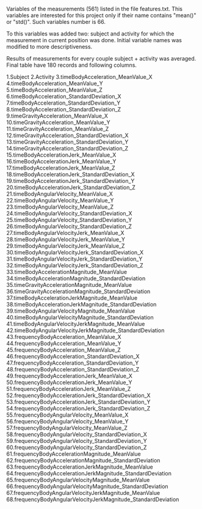 Variables of the measurements (561) listed in the file features.txt. This variables are interested for this project only if their name contains "mean()" or "std()". Such variables number is 66.

To this variables was added two: subject and activity for which the measurement in current position was done.
Initial variable names was modified to more descriptiveness.

Results of measurements for every couple subject + activity was averaged.
Final table have 180 records and following columns.

1.Subject
2.Activity
3.timeBodyAcceleration_MeanValue_X
4.timeBodyAcceleration_MeanValue_Y
5.timeBodyAcceleration_MeanValue_Z
6.timeBodyAcceleration_StandardDeviation_X
7.timeBodyAcceleration_StandardDeviation_Y
8.timeBodyAcceleration_StandardDeviation_Z
9.timeGravityAcceleration_MeanValue_X
10.timeGravityAcceleration_MeanValue_Y
11.timeGravityAcceleration_MeanValue_Z
12.timeGravityAcceleration_StandardDeviation_X
13.timeGravityAcceleration_StandardDeviation_Y
14.timeGravityAcceleration_StandardDeviation_Z
15.timeBodyAccelerationJerk_MeanValue_X
16.timeBodyAccelerationJerk_MeanValue_Y
17.timeBodyAccelerationJerk_MeanValue_Z
18.timeBodyAccelerationJerk_StandardDeviation_X
19.timeBodyAccelerationJerk_StandardDeviation_Y
20.timeBodyAccelerationJerk_StandardDeviation_Z
21.timeBodyAngularVelocity_MeanValue_X
22.timeBodyAngularVelocity_MeanValue_Y
23.timeBodyAngularVelocity_MeanValue_Z
24.timeBodyAngularVelocity_StandardDeviation_X
25.timeBodyAngularVelocity_StandardDeviation_Y
26.timeBodyAngularVelocity_StandardDeviation_Z
27.timeBodyAngularVelocityJerk_MeanValue_X
28.timeBodyAngularVelocityJerk_MeanValue_Y
29.timeBodyAngularVelocityJerk_MeanValue_Z
30.timeBodyAngularVelocityJerk_StandardDeviation_X
31.timeBodyAngularVelocityJerk_StandardDeviation_Y
32.timeBodyAngularVelocityJerk_StandardDeviation_Z
33.timeBodyAccelerationMagnitude_MeanValue
34.timeBodyAccelerationMagnitude_StandardDeviation
35.timeGravityAccelerationMagnitude_MeanValue
36.timeGravityAccelerationMagnitude_StandardDeviation
37.timeBodyAccelerationJerkMagnitude_MeanValue
38.timeBodyAccelerationJerkMagnitude_StandardDeviation
39.timeBodyAngularVelocityMagnitude_MeanValue
40.timeBodyAngularVelocityMagnitude_StandardDeviation
41.timeBodyAngularVelocityJerkMagnitude_MeanValue
42.timeBodyAngularVelocityJerkMagnitude_StandardDeviation
43.frequencyBodyAcceleration_MeanValue_X
44.frequencyBodyAcceleration_MeanValue_Y
45.frequencyBodyAcceleration_MeanValue_Z
46.frequencyBodyAcceleration_StandardDeviation_X
47.frequencyBodyAcceleration_StandardDeviation_Y
48.frequencyBodyAcceleration_StandardDeviation_Z
49.frequencyBodyAccelerationJerk_MeanValue_X
50.frequencyBodyAccelerationJerk_MeanValue_Y
51.frequencyBodyAccelerationJerk_MeanValue_Z
52.frequencyBodyAccelerationJerk_StandardDeviation_X
53.frequencyBodyAccelerationJerk_StandardDeviation_Y
54.frequencyBodyAccelerationJerk_StandardDeviation_Z
55.frequencyBodyAngularVelocity_MeanValue_X
56.frequencyBodyAngularVelocity_MeanValue_Y
57.frequencyBodyAngularVelocity_MeanValue_Z
58.frequencyBodyAngularVelocity_StandardDeviation_X
59.frequencyBodyAngularVelocity_StandardDeviation_Y
60.frequencyBodyAngularVelocity_StandardDeviation_Z
61.frequencyBodyAccelerationMagnitude_MeanValue
62.frequencyBodyAccelerationMagnitude_StandardDeviation
63.frequencyBodyAccelerationJerkMagnitude_MeanValue
64.frequencyBodyAccelerationJerkMagnitude_StandardDeviation
65.frequencyBodyAngularVelocityMagnitude_MeanValue
66.frequencyBodyAngularVelocityMagnitude_StandardDeviation
67.frequencyBodyAngularVelocityJerkMagnitude_MeanValue
68.frequencyBodyAngularVelocityJerkMagnitude_StandardDeviation




